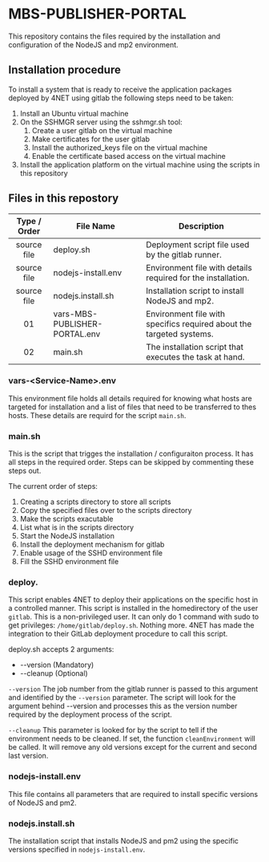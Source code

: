 # MBS-PUBLISHER-PORTAL
This repository contains the files required by the installation and configuration of the NodeJS and mp2 environment.

## Installation procedure

To install a system that is ready to receive the application packages deployed by 4NET using gitlab the following steps need to be taken:

1. Install an Ubuntu virtual machine
2. On the SSHMGR server using the sshmgr.sh tool:
   1. Create a user gitlab on the virtual machine
   2. Make certificates for the user gitlab
   3. Install the authorized_keys file on the virtual machine
   4. Enable the certificate based access on the virtual machine
3. Install the application platform on the virtual machine using the scripts in this repository


## Files in this repostory

| Type / Order | File Name | Description |
| :---: | --- | --- |
| source file | deploy.sh | Deployment script file used by the gitlab runner. |
| source file | nodejs-install.env | Environment file with details required for the installation. |
| source file | nodejs.install.sh | Installation script to install NodeJS and mp2. |
| 01 | vars-MBS-PUBLISHER-PORTAL.env | Environment file with specifics required about the targeted systems. |
| 02 | main.sh | The installation script that executes the task at hand. |


### vars-\<Service-Name\>.env

This environment file holds all details required for knowing what hosts are targeted for installation and a list of files that need to be transferred to thes hosts. These details are requird for the script `main.sh`.

### main.sh

This is the script that trigges the installation / configuraiton process. It has all steps in the required order. Steps can be skipped by commenting these steps out.

The current order of steps:

1. Creating a scripts directory to store all scripts
2. Copy the specified files over to the scripts directory
3. Make the scripts exacutable
4. List what is in the scripts directory
4. Start the NodeJS installation
6. Install the deployment mechanism for gitlab
7. Enable usage of the SSHD environment file
8. Fill the SSHD environment file

### deploy.
This script enables 4NET to deploy their applications on the specific host in a controlled manner. This script is installed in the homedirectory of the user `gitlab`. This is a non-privileged user. It can only do 1 command with sudo to get privileges: `/home/gitlab/deploy.sh`. Nothing more. 4NET has made the integration to their GitLab deployment procedure to call this script.

deploy.sh accepts 2 arguments:  
* --version <gitlab build number> (Mandatory)
* --cleanup (Optional)

`--version` The job number from the gitlab runner is passed to this argument and identified by the `--version` parameter. The script will look for the argument behind --version and processes this as the version number required by the deployment process of the script.

`--cleanup` This parameter is looked for by the script to tell if the environment needs to be cleaned. If set, the function `cleanEnvironment` will be called. It will remove any old versions except for the current and second last version.

### nodejs-install.env

This file contains all parameters that are required to install specific versions of NodeJS and pm2.

### nodejs.install.sh

The installation script that installs NodeJS and pm2 using the specific versions specified in `nodejs-install.env`.

